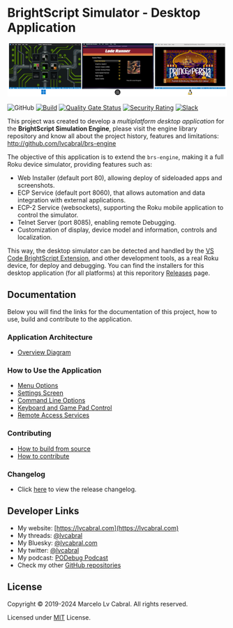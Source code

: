 # BrightScript Simulator - Desktop Application
<p align="center">
<img alt="Simulator Desktop Apps" src="docs/images/brs-desktop.png?raw=true"/>
</p>

![GitHub](https://img.shields.io/github/license/lvcabral/brs-desktop)
[![Build](https://github.com/lvcabral/brs-desktop/actions/workflows/build.yml/badge.svg)](https://github.com/lvcabral/brs-desktop/actions/workflows/build.yml)
[![Quality Gate Status](https://sonarcloud.io/api/project_badges/measure?project=lvcabral_brs-emu-app&metric=alert_status)](https://sonarcloud.io/summary/new_code?id=lvcabral_brs-emu-app)
[![Security Rating](https://sonarcloud.io/api/project_badges/measure?project=lvcabral_brs-emu-app&metric=security_rating)](https://sonarcloud.io/summary/new_code?id=lvcabral_brs-emu-app)
[![Slack](https://img.shields.io/badge/Slack-RokuCommunity-4A154B?logo=slack)](https://join.slack.com/t/rokudevelopers/shared_invite/zt-4vw7rg6v-NH46oY7hTktpRIBM_zGvwA)


This project was created to develop a _multiplatform desktop application_ for the **BrightScript Simulation Engine**, please visit the engine library repository and know all about the project history, features and limitations: http://github.com/lvcabral/brs-engine

The objective of this application is to extend the `brs-engine`, making it a full Roku device simulator, providing features such as:

- Web Installer (default port 80), allowing deploy of sideloaded apps and screenshots.
- ECP Service (default port 8060), that allows automation and data integration with external applications.
- ECP-2 Service (websockets), supporting the Roku mobile application to control the simulator.
- Telnet Server (port 8085), enabling remote Debugging.
- Customization of display, device model and information, controls and localization.

This way, the desktop simulator can be detected and handled by the [VS Code BrightScript Extension](https://marketplace.visualstudio.com/items?itemName=RokuCommunity.brightscript), and other development tools, as a real Roku device, for deploy and debugging. You can find the installers for this desktop application (for all platforms) at this reporitory [Releases](/releases) page.

## Documentation

Below you will find the links for the documentation of this project, how to use, build and contribute to the application.

### Application Architecture

- [Overview Diagram](docs/images/brs-desktop-architecture-overview.png)

### How to Use the Application

- [Menu Options](docs/how-to-use.md#menu-options)
- [Settings Screen](docs/how-to-use.md#settings-screen)
- [Command Line Options](docs/how-to-use.md#command-line-options)
- [Keyboard and Game Pad Control](docs/control-reference.md)
- [Remote Access Services](docs/remote-access.md)

### Contributing

- [How to build from source](docs/build-from-source.md)
- [How to contribute](docs/contributing.md)

### Changelog

- Click [here](CHANGELOG.md) to view the release changelog.

## Developer Links

- My website: [https://lvcabral.com](https://lvcabral.com)
- My threads: [@lvcabral](https://www.threads.net/@lvcabral)
- My Bluesky: [@lvcabral.com](https://bsky.app/profile/lvcabral.com)
- My twitter: [@lvcabral](https://twitter.com/lvcabral)
- My podcast: [PODebug Podcast](http://podebug.com)
- Check my other [GitHub repositories](https://github.com/lvcabral)

## License

Copyright © 2019-2024 Marcelo Lv Cabral. All rights reserved.

Licensed under [MIT](LICENSE) License.
